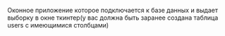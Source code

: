 Оконное приложение которое подключается к базе данных и выдает выборку в окне ткинтер(у вас должна быть заранее создана таблица users с имеющимися столбцами)
